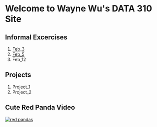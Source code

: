 # Welcome to Wayne Wu's DATA 310 Site

## Informal Excercises 

1. [Feb_3](Feb03.md)
2. [Feb_5](Feb05.md)
3. Feb_12

## Projects 

1. Project_1
2. Project_2

## Cute Red Panda Video

[![red pandas](http://img.youtube.com/vi/bQTr5gL-lh4/0.jpg)](http://www.youtube.com/watch?v=bQTr5gL-lh4 "Trust me, it's very cute.")
